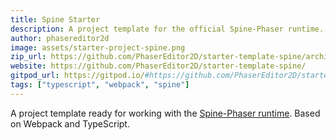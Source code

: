 ```yaml
---
title: Spine Starter
description: A project template for the official Spine-Phaser runtime.
author: phasereditor2d
image: assets/starter-project-spine.png
zip_url: https://github.com/PhaserEditor2D/starter-template-spine/archive/refs/tags/v1.0.1.zip
website: https://github.com/PhaserEditor2D/starter-template-spine/
gitpod_url: https://gitpod.io/#https://github.com/PhaserEditor2D/starter-template-spine/
tags: ["typescript", "webpack", "spine"]
---
```


A project template ready for working with the [Spine-Phaser runtime](https://esotericsoftware.com/spine-phaser). Based on Webpack and TypeScript.